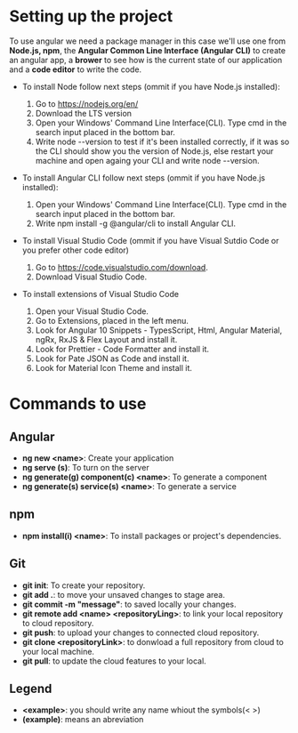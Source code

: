 # Setting up the project

To use angular we need a package manager in this case we'll use one from **Node.js, npm**, the **Angular Common Line Interface (Angular CLI)** to create an angular app, a **brower** to see how is the current state of our application and a **code editor** to write the code.

- To install Node follow next steps (ommit if you have Node.js installed):

  1. Go to https://nodejs.org/en/
  2. Download the LTS version
  3. Open your Windows' Command Line Interface(CLI). Type cmd in the search input placed in the bottom bar.
  4. Write node --version to test if it's been installed correctly, if it was so the CLI should show you the version of Node.js, else restart your machine and open againg your CLI and write node --version.

- To install Angular CLI follow next steps (ommit if you have Node.js installed)\:

  1. Open your Windows' Command Line Interface(CLI). Type cmd in the search input placed in the bottom bar.
  2. Write npm install -g @angular/cli to install Angular CLI.

- To install Visual Studio Code (ommit if you have Visual Sutdio Code or you prefer other code editor)

  1. Go to https://code.visualstudio.com/download.
  2. Download Visual Studio Code.

- To install extensions of Visual Studio Code
  
  1. Open your Visual Studio Code.
  2. Go to Extensions, placed in the left menu.
  3. Look for Angular 10 Snippets - TypesScript, Html, Angular Material, ngRx, RxJS & Flex Layout and install it.
  4. Look for Prettier - Code Formatter and install it.
  5. Look for Pate JSON as Code and install it.
  6. Look for Material Icon Theme and install it.

# Commands to use

## Angular

- **ng new \<name>**: Create your application
- **ng serve (s)**: To turn on the server
- **ng generate(g) component(c) \<name>**: To generate a component
- **ng generate(s) service(s) \<name>**: To generate a service

## npm

- **npm install(i) \<name>**: To install packages or project's dependencies.

## Git

- **git init**: To create your repository.
- **git add .**: to move your unsaved changes to stage area.
- **git commit -m "message"**: to saved locally your changes.
- **git remote add \<name> \<repositoryLing>**: to link your local repository to cloud repository.
- **git push**: to upload your changes to connected cloud repository.
- **git clone \<repositoryLink>**: to donwload a full repository from cloud to your local machine.
- **git pull**: to update the cloud features to your local.

## Legend

- **\<example>**: you should write any name whiout the symbols(< >)
- **(example)**: means an abreviation
